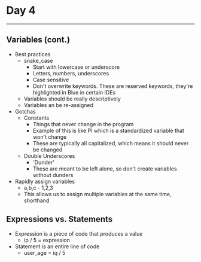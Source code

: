 # Day 4

---

## Variables (cont.)

- Best practices
  - snake_case
    - Start with lowercase or underscore
    - Letters, numbers, underscores
    - Case sensitive
    - Don't overwrite keywords. These are reserved keywords, they're highlighted in Blue in certain IDEs
  - Variables should be really descriptively
  - Variables an be re-assigned
- Gotchas
  - Constants
    - Things that never change in the program
    - Example of this is like PI which is a standardized variable that won't change
    - These are typically all capitalized, which means it should never be changed
  - Double Underscores
    - 'Dunder'
    - These are meant to be left alone, so don't create variables without dunders
- Rapidly assign variables
  - a,b,c - 1,2,3
  - This allows us to assign multiple variables at the same time, shorthand

## Expressions vs. Statements

- Expression is a piece of code that produces a value
  - ip / 5 = expression
- Statement is an entire line of code
  - user_age = iq / 5
